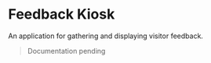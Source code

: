 # Feedback Kiosk

An application for gathering and displaying visitor feedback.

> Documentation pending